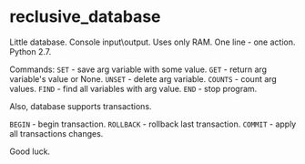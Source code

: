 # reclusive_database

Little database. 
Console input\output.
Uses only RAM.
One line - one action.
Python 2.7.

Commands:
```SET``` - save arg variable with some value.
```GET``` - return arg variable's value or None.
```UNSET``` - delete arg variable.
```COUNTS``` - count arg values.
```FIND``` - find all variables with arg value.
```END``` - stop program.

Also, database supports transactions.

```BEGIN``` - begin transaction.
```ROLLBACK``` - rollback last transaction.
```COMMIT``` - apply all transactions changes.

Good luck.

